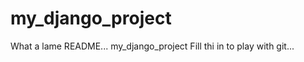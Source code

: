 my_django_project
=================
What a lame README...
my_django_project
Fill thi in to play with git...